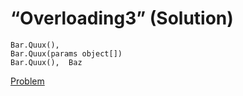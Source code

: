 # “Overloading3” (Solution)
```
Bar.Quux(),  
Bar.Quux(params object[])
Bar.Quux(),  Baz
```
[Problem](./Overloading3-Q.md)
